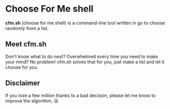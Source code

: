 # Choose For Me shell
**cfm.sh** (choose for me shell) is a command-line tool written in go to choose randomly from a list.

## Meet cfm.sh
Don't know what to do next? Overwhelmed every time you need to make your mind? No problem! cfm.sh solves that for you, just make a list and let it choose for you.

## Disclaimer
If you lose a few million thanks to a bad decision, please let me know to improve the algorithm. :stuck_out_tongue_winking_eye:
